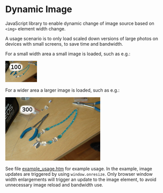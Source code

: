 Dynamic Image
===

JavaScript library to enable dynamic change of image source based on `<img>` element width change.

A usage scenario is to only load scaled down versions of large photos on devices with small screens, to save time and bandwidth.

For a small width area a small image is loaded, such as e.g.:

![Small image](./photos/scaled_100.jpg "Image scaled to a width of 100 pixels")

For a wider area a larger image is loaded, such as e.g.:

![Large image](./photos/scaled_300.jpg "Image scaled to a width of 300 pixels")

See file [example_usage.htm](example_usage.htm) for example usage. In the example, image updates are triggered by using `window.onresize`. Only browser window width enlargements will trigger an update to the image element, to avoid unnecessary image reload and bandwidth use.
